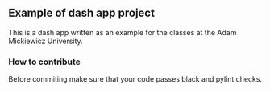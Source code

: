 ## Example of dash app project

This is a dash app written as an example for the classes at the Adam Mickiewicz University.

### How to contribute

Before commiting make sure that your code passes black and pylint checks.
